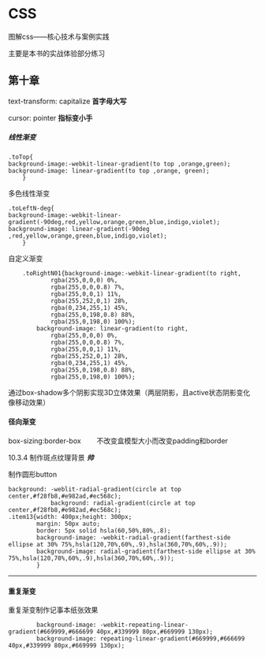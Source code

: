 # CSS
图解css——核心技术与案例实践

主要是本书的实战体验部分练习

## 第十章

text-transform: capitalize          **首字母大写**

cursor: pointer                            **指标变小手**

##### 线性渐变

	.toTop{	
	background-image:-webkit-linear-gradient(to top ,orange,green);
	background-image: linear-gradient(to top ,orange, green);
		}
多色线性渐变

	.toLeftN-deg{
	background-image:-webkit-linear-gradient(-90deg,red,yellow,orange,green,blue,indigo,violet);
	background-image: linear-gradient(-90deg ,red,yellow,orange,green,blue,indigo,violet);
		}
自定义渐变

		.toRightN01{background-image:-webkit-linear-gradient(to right,
				rgba(255,0,0,0) 0%,
				rgba(255,0,0,0.8) 7%,
				rgba(255,0,0,1) 11%,
				rgba(255,252,0,1) 28%,
				rgba(0,234,255,1) 45%,
				rgba(255,0,198,0.8) 88%,
				rgba(255,0,198,0) 100%);
			background-image: linear-gradient(to right,
				rgba(255,0,0,0) 0%,
				rgba(255,0,0,0.8) 7%,
				rgba(255,0,0,1) 11%,
				rgba(255,252,0,1) 28%,
				rgba(0,234,255,1) 45%,
				rgba(255,0,198,0.8) 88%,
				rgba(255,0,198,0) 100%);
通过box-shadow多个阴影实现3D立体效果（两层阴影，且active状态阴影变化像移动效果）

#### 径向渐变

box-sizing:border-box 　　不改变盒模型大小而改变padding和border

10.3.4  制作斑点纹理背景      ***帅***

制作圆形button

	background: -weblit-radial-gradient(circle at top center,#f28fb8,#e982ad,#ec568c);
				background: radial-gradient(circle at top center,#f28fb8,#e982ad,#ec568c);
	.item13{width: 400px;height: 300px;
			margin: 50px auto;
			border: 5px solid hsla(60,50%,80%,.8);
			background-image: -webkit-radial-gradient(farthest-side ellipse at 30% 75%,hsla(120,70%,60%,.9),hsla(360,70%,60%,.9));
			background-image: radial-gradient(farthest-side ellipse at 30% 75%,hsla(120,70%,60%,.9),hsla(360,70%,60%,.9));
			}
****

#### 重复渐变

重复渐变制作记事本纸张效果





			background-image: -webkit-repeating-linear-gradient(#669999,#666699 40px,#339999 80px,#669999 130px);
			background-image: repeating-linear-gradient(#669999,#666699 40px,#339999 80px,#669999 130px);









